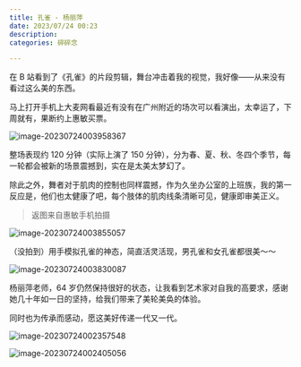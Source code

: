 ```yaml
---
title: 孔雀 - 杨丽萍
date: 2023/07/24 00:23
description:
categories: 碎碎念

---
```


在 B 站看到了《孔雀》的片段剪辑，舞台冲击着我的视觉，我好像——从来没有看过这么美的东西。

马上打开手机上大麦网看最近有没有在广州附近的场次可以看演出，太幸运了，下周就有，果断约上惠敏买票。

![image-20230724003958367](https://images.scar.site/image-20230724003958367.png)

整场表现约 120 分钟（实际上演了 150 分钟），分为春、夏、秋、冬四个季节，每一轮都会被新的场景震撼到，实在是太美太梦幻了。

除此之外，舞者对于肌肉的控制也同样震撼，作为久坐办公室的上班族，我的第一反应是，他们也太健康了吧，每个肢体的肌肉线条清晰可见，健康即审美正义。



> 返图来自惠敏手机拍摄

![image-20230724003855057](https://images.scar.site/image-20230724003855057.png)

（没拍到）用手模拟孔雀的神态，简直活灵活现，男孔雀和女孔雀都很美～～

![image-20230724003830087](https://images.scar.site/image-20230724003830087.png)

杨丽萍老师，64 岁仍然保持很好的状态，让我看到艺术家对自我的高要求，感谢她几十年如一日的坚持，给我们带来了美轮美奂的体验。

同时也为传承而感动，愿这美好传递一代又一代。

![image-20230724002357548](https://images.scar.site/image-20230724002357548.png)

![image-20230724002405056](https://images.scar.site/image-20230724002405056.png)